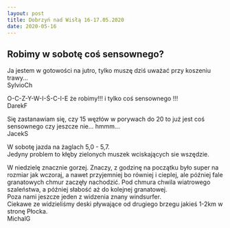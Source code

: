 ```yaml
---
layout: post
title: Dobrzyń nad Wisłą 16-17.05.2020
date: 2020-05-16
---
```


## Robimy w sobotę coś sensownego?  

Ja jestem w gotowości na jutro, tylko muszę dziś uważać przy koszeniu trawy...  
SylvioCh  

O-C-Z-Y-W-I-Ś-C-I-E  że robimy!!! i tylko coś sensownego !!!  
DarekF  

Się zastanawiam się, czy 15 węzłów w porywach do 20 to już jest coś sensownego czy jeszcze nie... hmmm...  
JacekS  

W sobotę jazda na żaglach 5,0 - 5,7.  
Jedyny problem to kłęby zielonych muszek wciskających sie wszędzie.  

W niedzielę znacznie gorzej. Znaczy, z godzinę na początku było super na
rozmiar jak wczoraj, a nawet przyjemniej bo równiej i cieplej, ale później
fale granatowych chmur zaczęły nachodzić. Pod chmura chwila wiatrowego
szaleństwa, a później słabość aż do kolejnej granatowej.  
Poza nami jeszcze jeden z widzenia znany windsurfer.  
Ciekawe ze widzieliśmy deski pływające od drugiego brzegu jakieś 1-2km w
stronę Płocka.  
MichalG